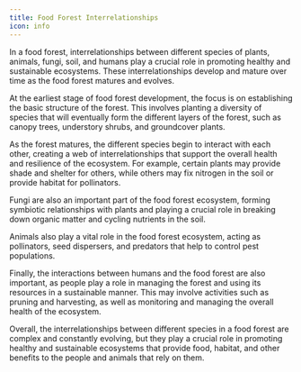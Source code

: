 ```yaml
---
title: Food Forest Interrelationships
icon: info
---
```


In a food forest, interrelationships between different species of plants, animals, fungi, soil, and humans play a crucial role in promoting healthy and sustainable ecosystems. These interrelationships develop and mature over time as the food forest matures and evolves.

At the earliest stage of food forest development, the focus is on establishing the basic structure of the forest. This involves planting a diversity of species that will eventually form the different layers of the forest, such as canopy trees, understory shrubs, and groundcover plants.

As the forest matures, the different species begin to interact with each other, creating a web of interrelationships that support the overall health and resilience of the ecosystem. For example, certain plants may provide shade and shelter for others, while others may fix nitrogen in the soil or provide habitat for pollinators.

Fungi are also an important part of the food forest ecosystem, forming symbiotic relationships with plants and playing a crucial role in breaking down organic matter and cycling nutrients in the soil.

Animals also play a vital role in the food forest ecosystem, acting as pollinators, seed dispersers, and predators that help to control pest populations.

Finally, the interactions between humans and the food forest are also important, as people play a role in managing the forest and using its resources in a sustainable manner. This may involve activities such as pruning and harvesting, as well as monitoring and managing the overall health of the ecosystem.

Overall, the interrelationships between different species in a food forest are complex and constantly evolving, but they play a crucial role in promoting healthy and sustainable ecosystems that provide food, habitat, and other benefits to the people and animals that rely on them.
